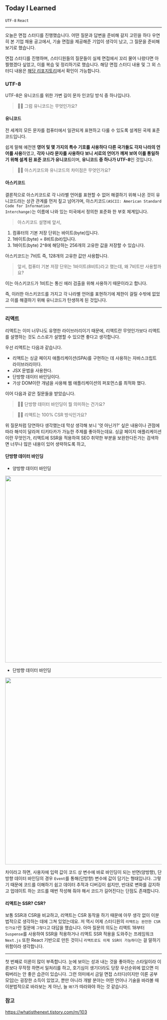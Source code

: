## Today I Learned

<code>UTF-8</code> <code>React</code>

---

오늘은 면접 스터디를 진행했습니다. 어떤 질문과 답변을 준비해 갈지 고민을 하다 우연히 본 기업 채용 공고에서, 기술 면접을 제공해준 기업이 생각이 났고, 그 질문을 준비해 보기로 했습니다.

면접 스터디를 진행하며, 스터디원들의 질문들이 실제 면접에서 꼬리 물어 나왔다면 아찔했겠다 싶었고, 이를 복습 및 정리하기로 했습니다. 해당 면접 스터디 내용 및 그 외 스터디 내용은 [해당 리포지토리](https://github.com/BaikSeungJeon/Interview)에서 확인이 가능합니다.

### UTF-8

UTF-8은 유니코드를 위한 가변 길이 문자 인코딩 방식 중 하나입니다.

> 🙋‍♂️ 그럼 유니코드는 무엇인가요?

#### 유니코드 

전 세계의 모든 문자를 컴퓨터에서 일관되게 표현하고 다룰 수 있도록 설계된 국제 표준 코드입니다.

쉽게 말해 예전엔 **영어 및 몇 가지의 특수 기호를 사용하다 다른 국가들도 각자 나라의 언어를 사용**하였고, **각자 나라 문자를 사용하다 보니 서로의 언어가 깨져 보여 이를 통일하기 위해 설계 된 표준 코드가 유니코드**이며, **유니코드 중 하나가 UTF-8**인 것입니다.

> 🙋‍♂️ 아스키코드와 유니코드의 차이점은 무엇인가요?

#### 아스키코드

결론적으로 아스키코드로 각 나라별 언어를 표현할 수 없어 해결하기 위해 나온 것이 유니코드라는 상관 관계를 먼저 짚고 넘어가며, 아스키코드<code>(ASCII: American Standard Code for Information Interchange)</code>는 이름에 나와 있는 미국에서 정의한 표준화 한 부호 체계입니다.

> 아스키코드 설명에 앞서,

1. 컴퓨터의 기본 저장 단위는 바이트(byte)입니다.
2. 1바이트(byte) = 8비트(bit)입니다.
3. 1바이트(byte) 2^8에 해당하는 256개의 고유한 값을 저장할 수 있습니다.

아스키코드는 7비트 즉, 128개의 고유한 값만 사용합니다.

> 앞서, 컴퓨터 기본 저장 단위는 1바이트(8비트)라고 했는데, 왜 7비트만 사용할까요?

이는 아스키코드가 1비트는 통신 에러 검출을 위해 사용하기 때문이라고 합니다.

즉, 이러한 아스키코드를 가지고 각 나라별 언어를 표현하기에 제한이 걸릴 수밖에 없었고 이를 해결하기 위해 유니코드가 탄생하게 된 것입니다.

---

### 리액트

리액트는 이미 너무나도 유명한 라이브러리이기 때문에, 리액트란 무엇인가보다 리액트를 설명하는 것도 스스로가 설명할 수 있으면 좋다고 생각합니다.

우선 리액트는 다음과 같습니다.

- 리액트는 싱글 페이지 애플리케이션(SPA)를 구현하는 데 사용하는 자바스크립트 라이브러리이다.
- JSX 문법을 사용한다.
- 단방향 데이터 바인딩이다.
- 가상 DOM이란 개념을 사용해 웹 애플리케이션의 퍼포먼스를 최적화 했다.

이어 다음과 같은 질문들을 받았습니다.

> 🙋‍♂️ 단방향 데이터 바인딩이 뭘 의미하는 건가요?

> 🙋‍♂️ 리액트는 100% CSR 방식인가요?

위 질문처럼 당연하다 생각했는데 막상 생각해 보니 '엇 아닌가?' 싶은 내용이나 관점에 따라 해석이 달라져 티키타카가 가능한 주제를 좋아하는데요. 싱글 페이지 애플리케이션이란 무엇인가, 리액트에 SSR을 적용하여 SEO 취약한 부분을 보완한다든가는 검색하면 너무나 많은 내용이 있어 생략하도록 하고, 

#### 단방향 데이터 바인딩

- 양방향 데이터 바인딩
<img src='https://velog.velcdn.com/images/veklog/post/5392d015-14d2-4542-9d0c-312876d33a2d/image.png' width='600'>

- 단방향 데이터 바인딩
<img src='https://velog.velcdn.com/images/veklog/post/eabbe8f1-3a1b-4ce8-b42d-3bc150fb4de9/image.png' width='600'>

차이라고 하면, 사용자에 입력 값이 코드 상 변수에 바로 바인딩이 되는 반면(양방향), 단방향 데이터 바인딩의 경우 <code>Event</code>를 통해(단방향) 변수에 값이 담기는 형태입니다. 그렇기 때문에 코드를 이해하기 쉽고 데이터 추적과 디버깅이 쉽지만, 반대로 변화를 감지하고 업데이트 하는 코드를 매번 작성해 줘야 해서 코드가 길어진다는 단점도 존재합니다.

#### 리액트는 SSR? CSR?

보통 SSR과 CSR을 비교하고, 리액트는 CSR 동작을 하기 때문에 아무 생각 없이 이분법적으로 생각하는 데에 그쳐 있었는데요. 저 역시 어제 스터디원의 <code>리액트는 완전한 CSR인가요?</code>란 질문에 <code>그렇다</code>고 대답을 했습니다. 아마 질문의 의도는 리액트 18부터 <code>Suspense</code>를 사용하여 SSR을 적용하거나 리액트 SSR 적용을 도와주는 프레임워크 <code>Next.js</code> 또한 React 기반으로 만든 것이니 <code>리액트로도 이제 SSR이 가능하다</code>는 걸 말하기 위함이라 생각합니다.

---

첫 번째로 이론이 많이 부족합니다. 눈에 보이는 성과 내는 것을 좋아하는 스타일이라 이론보다 무작정 하면서 일처리를 하고, 호기심이 생기더라도 당장 우선순위에 없으면 미뤄버리는 안 좋은 습관이 있습니다. 그런 의미에서 금일 면접 스터디(이지만 이론 공부 모임)는 굉장한 소득이 있었고, 뿐만 아니라 개발 분야는 어떤 언어나 기술을 바라볼 때 이분법적으로 바라보는 게 아닌, 늘 <code>왜?</code>가 따라와야 하는 것 같습니다.

### 참고

https://whatisthenext.tistory.com/m/103